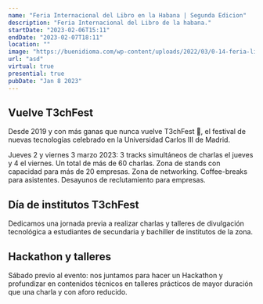 ```yaml
---
name: "Feria Internacional del Libro en la Habana | Segunda Edicion"
description: "Feria Internacional del Libro de la habana."
startDate: "2023-02-06T15:11"
endDate: "2023-02-07T18:11"
location: ""
image: "https://buenidioma.com/wp-content/uploads/2022/03/0-14-feria-libro-habana-2022-2.jpg"
url: "asd"
virtual: true
presential: true
pubDate: "Jan 8 2023"
---
```


## Vuelve T3chFest
Desde 2019 y con más ganas que nunca vuelve T3chFest 🤖, el festival de nuevas tecnologías celebrado en la Universidad Carlos III de Madrid.

Jueves 2 y viernes 3 marzo 2023: 3 tracks simultáneos de charlas el jueves y 4 el viernes. Un total de más de 60 charlas. Zona de stands con capacidad para más de 20 empresas. Zona de networking. Coffee-breaks para asistentes. Desayunos de reclutamiento para empresas.

## Día de institutos T3chFest
Dedicamos una jornada previa a realizar charlas y talleres de divulgación tecnológica a estudiantes de secundaria y bachiller de institutos de la zona.

## Hackathon y talleres
Sábado previo al evento: nos juntamos para hacer un Hackathon y profundizar en contenidos técnicos en talleres prácticos de mayor duración que una charla y con aforo reducido.
